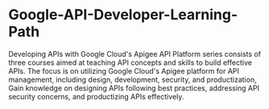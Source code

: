 # Google-API-Developer-Learning-Path

Developing APIs with Google Cloud's Apigee API Platform series consists of three courses aimed at teaching API concepts and skills to build effective APIs. The focus is on utilizing Google Cloud's Apigee platform for API management, including design, development, security, and productization, Gain knowledge on designing APIs following best practices, addressing API security concerns, and productizing APIs effectively.

